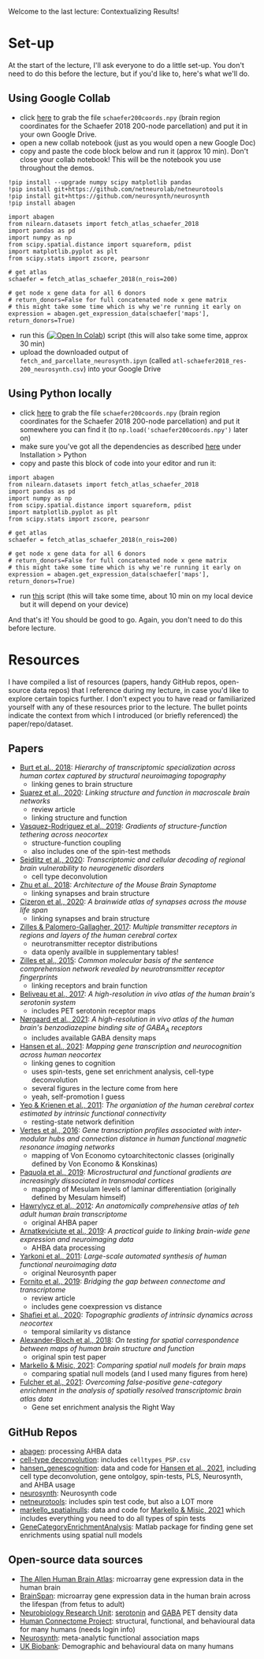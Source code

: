 Welcome to the last lecture: Contextualizing Results!

# Set-up

At the start of the lecture, I'll ask everyone to do a little set-up.
You don't need to do this before the lecture, but if you'd like to, here's what we'll do.

## Using Google Collab
- click [here](https://drive.google.com/file/d/1huYhQz_KDZLTsy0e47-05jWWX71L2hFc/view?usp=sharing) to grab the file `schaefer200coords.npy` (brain region coordinates for the Schaefer 2018 200-node parcellation) and put it in your own Google Drive. 
- open a new collab notebook (just as you would open a new Google Doc)
- copy and paste the code block below and run it (approx 10 min). Don't close your collab notebook! This will be the notebook you use throughout the demos.
```
!pip install --upgrade numpy scipy matplotlib pandas
!pip install git+https://github.com/netneurolab/netneurotools
!pip install git+https://github.com/neurosynth/neurosynth
!pip install abagen

import abagen
from nilearn.datasets import fetch_atlas_schaefer_2018
import pandas as pd
import numpy as np
from scipy.spatial.distance import squareform, pdist
import matplotlib.pyplot as plt
from scipy.stats import zscore, pearsonr

# get atlas
schaefer = fetch_atlas_schaefer_2018(n_rois=200)

# get node x gene data for all 6 donors
# return_donors=False for full concatenated node x gene matrix
# this might take some time which is why we're running it early on
expression = abagen.get_expression_data(schaefer['maps'], return_donors=True)
```
- run this ([![Open In Colab](https://colab.research.google.com/assets/colab-badge.svg)](https://github.com/netneurolab/ipn-summer-school/tree/main/lectures/2021-07-02/13-15-fetch_and_parcellate_neurosynth.ipynb)) script (this will also take some time, approx 30 min)
- upload the downloaded output of `fetch_and_parcellate_neurosynth.ipyn` (called `atl-schaefer2018_res-200_neurosynth.csv`) into your Google Drive

## Using Python locally
- click [here](https://drive.google.com/file/d/1huYhQz_KDZLTsy0e47-05jWWX71L2hFc/view?usp=sharing) to grab the file `schaefer200coords.npy` (brain region coordinates for the Schaefer 2018 200-node parcellation) and put it somewhere you can find it (to `np.load('schaefer200coords.npy')` later on)
- make sure you've got all the dependencies as described [here](https://github.com/netneurolab/ipn-summer-school) under Installation > Python
- copy and paste this block of code into your editor and run it:
```
import abagen
from nilearn.datasets import fetch_atlas_schaefer_2018
import pandas as pd
import numpy as np
from scipy.spatial.distance import squareform, pdist
import matplotlib.pyplot as plt
from scipy.stats import zscore, pearsonr

# get atlas
schaefer = fetch_atlas_schaefer_2018(n_rois=200)

# get node x gene data for all 6 donors
# return_donors=False for full concatenated node x gene matrix
# this might take some time which is why we're running it early on
expression = abagen.get_expression_data(schaefer['maps'], return_donors=True)
```
- run [this](fetch_and_parcellate_neurosynth.py) script (this will take some time, about 10 min on my local device but it will depend on your device)

And that's it!
You should be good to go.
Again, you don't need to do this before lecture.

# Resources

I have compiled a list of resources (papers, handy GitHub repos, open-source data repos) that I reference during my lecture, in case you'd like to explore certain topics further.
I don't expect you to have read or familiarized yourself with any of these resources prior to the lecture.
The bullet points indicate the context from which I introduced (or briefly referenced) the paper/repo/dataset.

## Papers

- [Burt et al., 2018](https://www.nature.com/articles/s41593-018-0195-0): *Hierarchy of transcriptomic specialization across human cortex captured by structural neuroimaging topography*
  - linking genes to brain structure
- [Suarez et al., 2020](https://www.cell.com/trends/cognitive-sciences/fulltext/S1364-6613(20)30026-7): *Linking structure and function in macroscale brain networks*
  - review article
  - linking structure and function
- [Vasquez-Rodriguez et al., 2019](https://www.pnas.org/content/116/42/21219): *Gradients of structure-function tethering across neocortex*
  - structure-function coupling
  - also includes one of the spin-test methods
- [Seidlitz et al., 2020](https://www.nature.com/articles/s41467-020-17051-5): *Transcriptomic and cellular decoding of regional brain vulnerability to neurogenetic disorders*
  - cell type deconvolution
- [Zhu et al., 2018](https://www.cell.com/neuron/pdf/S0896-6273(18)30581-6.pdf): *Architecture of the Mouse Brain Synaptome*
  - linking synapses and brain structure
- [Cizeron et al., 2020](https://science.sciencemag.org/content/369/6501/270.abstract): *A brainwide atlas of synapses across the mouse life span*
  - linking synapses and brain structure
- [Zilles & Palomero-Gallagher, 2017](https://www.frontiersin.org/articles/10.3389/fnana.2017.00078/full): *Multiple transmitter receptors in regions and layers of the human cerebral cortex*
  - neurotransmitter receptor distributions
  - data openly availble in supplementary tables!
- [Zilles et al., 2015](https://www.sciencedirect.com/science/article/pii/S0010945214002287): *Common molecular basis of the sentence comprehension network revealed by neurotransmitter receptor fingerprints*
  - linking receptors and brain function
- [Beliveau et al., 2017](https://www.jneurosci.org/content/37/1/120): *A high-resolution in vivo atlas of the human brain's serotonin system*
  - includes PET serotonin receptor maps
- [Nørgaard et al., 2021](https://www.sciencedirect.com/science/article/pii/S1053811921001555): *A high-resolution in vivo atlas of the human brain's benzodiazepine binding site of GABA<sub>A</sub> receptors*
  - includes available GABA density maps
- [Hansen et al., 2021](https://github.com/netneurolab/hansen_genescognition/blob/master/hansen2021nathumbehav.pdf): *Mapping gene transcription and neurocognition across human neocortex*
  - linking genes to cognition
  - uses spin-tests, gene set enrichment analysis, cell-type deconvolution
  - several figures in the lecture come from here
  - yeah, self-promotion I guess
- [Yeo & Krienen et al., 2011](https://journals.physiology.org/doi/full/10.1152/jn.00338.2011): *The organiation of the human cerebral cortex estimated by intrinsic functional connectivity*
  - resting-state network definition
- [Vertes et al., 2016](https://royalsocietypublishing.org/doi/full/10.1098/rstb.2015.0362): *Gene transcription profiles associated with inter-modular hubs and connection distance in human functional magnetic resonance imaging networks*
  - mapping of Von Economo cytoarchitectonic classes (originally defined by Von Economo & Konskinas)
- [Paquola et al., 2019](https://journals.plos.org/plosbiology/article?id=10.1371/journal.pbio.3000284): *Microstructural and functional gradients are increasingly dissociated in transmodal cortices*
  - mapping of Mesulam levels of laminar differentiation (originally defined by Mesulam himself)
- [Hawrylycz et al., 2012](https://www.nature.com/articles/nature11405): *An anatomically comprehensive atlas of teh adult human brain transcriptome*
  - original AHBA paper
- [Arnatkeviciute et al., 2019](https://www.sciencedirect.com/science/article/pii/S1053811919300114): *A practical guide to linking brain-wide gene expression and neuroimaging data*
  - AHBA data processing
- [Yarkoni et al., 2011](https://www.nature.com/articles/nmeth.1635): *Large-scale automated synthesis of human functional neuroimaging data*
  - original Neurosynth paper
- [Fornito et al., 2019](https://www.sciencedirect.com/science/article/pii/S1364661318302535): *Bridging the gap between connectome and transcriptome*
  - review article 
  - includes gene coexpression vs distance
- [Shafiei et al., 2020](https://elifesciences.org/articles/62116): *Topographic gradients of intrinsic dynamics across neocortex*
  - temporal similarity vs distance
- [Alexander-Bloch et al., 2018](https://www.sciencedirect.com/science/article/pii/S1053811918304968): *On testing for spatial correspondence between maps of human brain structure and function*
  - original spin test paper
- [Markello & Misic, 2021](https://www.sciencedirect.com/science/article/pii/S1053811921003293): *Comparing spatial null models for brain maps*
  - comparing spatial null models (and I used many figures from here)
- [Fulcher et al., 2021](https://www.nature.com/articles/s41467-021-22862-1): *Overcoming false-positive gene-category enrichment in the analysis of spatially resolved transcriptomic brain atlas data*
  - Gene set enrichment analysis the Right Way

## GitHub Repos

- [abagen](https://github.com/rmarkello/abagen): processing AHBA data
- [cell-type deconvolution](https://github.com/jms290/PolySyn_MSNs): includes `celltypes_PSP.csv`
- [hansen_genescognition](https://github.com/netneurolab/hansen_genescognition): data and code for [Hansen et al., 2021](https://github.com/netneurolab/hansen_genescognition/blob/master/hansen2021nathumbehav.pdf), including cell type deconvolution, gene ontolgoy, spin-tests, PLS, Neurosynth, and AHBA usage
- [neurosynth](https://github.com/neurosynth/neurosynth): Neurosynth code
- [netneurotools](https://github.com/netneurolab/netneurotools): includes spin test code, but also a LOT more
- [markello_spatialnulls](https://github.com/netneurolab/markello_spatialnulls): data and code for [Markello & Misic, 2021](https://www.sciencedirect.com/science/article/pii/S1053811921003293) which includes everything you need to do all types of spin tests
- [GeneCategoryEnrichmentAnalysis](https://github.com/benfulcher/GeneCategoryEnrichmentAnalysis): Matlab package for finding gene set enrichments using spatial null models


## Open-source data sources

- [The Allen Human Brain Atlas](https://human.brain-map.org/): microarray gene expression data in the human brain
- [BrainSpan](https://www.brainspan.org/): microarray gene expression data in the human brain across the lifespan (from fetus to adult)
- [Neurobiology Research Unit](https://xtra.nru.dk/index.html): [serotonin](https://xtra.nru.dk/FS5ht-atlas/) and [GABA](https://xtra.nru.dk/BZR-atlas/) PET density data
- [Human Connectome Project](https://db.humanconnectome.org/app/template/Login.vm): structural, functional, and behavioural data for many humans (needs login info)
- [Neurosynth](https://neurosynth.org): meta-analytic functional association maps
- [UK Biobank](https://www.ukbiobank.ac.uk/): Demographic and behavioural data on many humans
